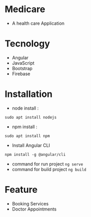 # Medicare
- A health care Application

# Tecnology 
- Angular
- JavaScript
- Bootstrap
- Firebase

# Installation
- node install :
```
sudo apt install nodejs
```
- npm install :
```
sudo apt install npm
```
- Install Angular CLI
```
npm install -g @angular/cli
```
- command for run project `ng serve`
- command for build project `ng build`

# Feature
- Booking Services
- Doctor Appointments
